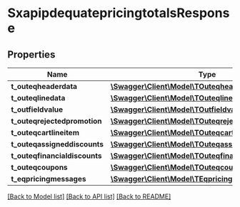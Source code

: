 # SxapipdequatepricingtotalsResponse

## Properties
Name | Type | Description | Notes
------------ | ------------- | ------------- | -------------
**t_outeqheaderdata** | [**\Swagger\Client\Model\TOuteqheaderdataResp**](TOuteqheaderdataResp.md) |  | [optional] 
**t_outeqlinedata** | [**\Swagger\Client\Model\TOuteqlinedataResp**](TOuteqlinedataResp.md) |  | [optional] 
**t_outfieldvalue** | [**\Swagger\Client\Model\TOutfieldvalueResp**](TOutfieldvalueResp.md) |  | [optional] 
**t_outeqrejectedpromotion** | [**\Swagger\Client\Model\TOuteqrejectedpromotionResp**](TOuteqrejectedpromotionResp.md) |  | [optional] 
**t_outeqcartlineitem** | [**\Swagger\Client\Model\TOuteqcartlineitemResp**](TOuteqcartlineitemResp.md) |  | [optional] 
**t_outeqassigneddiscounts** | [**\Swagger\Client\Model\TOuteqassigneddiscountsResp**](TOuteqassigneddiscountsResp.md) |  | [optional] 
**t_outeqfinancialdiscounts** | [**\Swagger\Client\Model\TOuteqfinancialdiscountsResp**](TOuteqfinancialdiscountsResp.md) |  | [optional] 
**t_outeqcoupons** | [**\Swagger\Client\Model\TOuteqcouponsResp**](TOuteqcouponsResp.md) |  | [optional] 
**t_eqpricingmessages** | [**\Swagger\Client\Model\TEqpricingmessagesResp**](TEqpricingmessagesResp.md) |  | [optional] 

[[Back to Model list]](../README.md#documentation-for-models) [[Back to API list]](../README.md#documentation-for-api-endpoints) [[Back to README]](../README.md)


